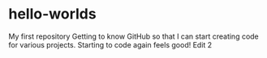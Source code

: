 # hello-worlds
My first repository
Getting to know GitHub so that I can start creating code for various projects. 
Starting to code again feels good!
Edit 2
